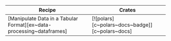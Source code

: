 | Recipe | Crates |
|--------|--------|
| [Manipulate Data in a Tabular Format][ex~data-processing~dataframes] | [![polars][c~polars~docs~badge]][c~polars~docs] |

